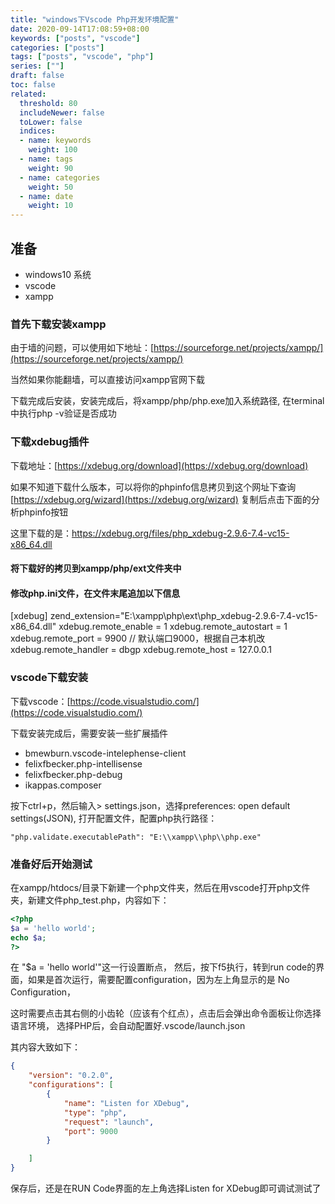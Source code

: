 ```yaml
---
title: "windows下Vscode Php开发环境配置"
date: 2020-09-14T17:08:59+08:00
keywords: ["posts", "vscode"]
categories: ["posts"]
tags: ["posts", "vscode", "php"]
series: [""]
draft: false
toc: false
related:
  threshold: 80
  includeNewer: false
  toLower: false
  indices:
  - name: keywords
    weight: 100
  - name: tags
    weight: 90
  - name: categories
    weight: 50
  - name: date
    weight: 10
---
```


## 准备
- windows10 系统
- vscode
- xampp

### 首先下载安装xampp
由于墙的问题，可以使用如下地址：[https://sourceforge.net/projects/xampp/](https://sourceforge.net/projects/xampp/)

当然如果你能翻墙，可以直接访问xampp官网下载

下载完成后安装，安装完成后，将xampp/php/php.exe加入系统路径,
在terminal中执行php -v验证是否成功

### 下载xdebug插件
下载地址：[https://xdebug.org/download](https://xdebug.org/download)

如果不知道下载什么版本，可以将你的phpinfo信息拷贝到这个网址下查询[https://xdebug.org/wizard](https://xdebug.org/wizard)
复制后点击下面的分析phpinfo按钮

这里下载的是：https://xdebug.org/files/php_xdebug-2.9.6-7.4-vc15-x86_64.dll

#### 将下载好的拷贝到xampp/php/ext文件夹中
#### 修改php.ini文件，在文件末尾追加以下信息
[xdebug]
zend_extension="E:\xampp\php\ext\php_xdebug-2.9.6-7.4-vc15-x86_64.dll"
xdebug.remote_enable = 1
xdebug.remote_autostart = 1
xdebug.remote_port = 9900    //  默认端口9000，根据自己本机改                   
xdebug.remote_handler = dbgp
xdebug.remote_host = 127.0.0.1

### vscode下载安装
下载vscode：[https://code.visualstudio.com/](https://code.visualstudio.com/)

下载安装完成后，需要安装一些扩展插件

- bmewburn.vscode-intelephense-client
- felixfbecker.php-intellisense
- felixfbecker.php-debug
- ikappas.composer

按下ctrl+p，然后输入> settings.json，选择preferences: open default settings(JSON),
打开配置文件，配置php执行路径：
```shell script
"php.validate.executablePath": "E:\\xampp\\php\\php.exe"
```
### 准备好后开始测试
在xampp/htdocs/目录下新建一个php文件夹，然后在用vscode打开php文件夹，新建文件php_test.php，内容如下：
```php
<?php
$a = 'hello world';
echo $a;
?>
```
在 "$a = 'hello world'"这一行设置断点，
然后，按下f5执行，转到run code的界面，如果是首次运行，需要配置configuration，因为左上角显示的是
No Configuration，

这时需要点击其右侧的小齿轮（应该有个红点），点击后会弹出命令面板让你选择语言环境，
选择PHP后，会自动配置好.vscode/launch.json

其内容大致如下：
```json
{
    "version": "0.2.0",
    "configurations": [
        {
            "name": "Listen for XDebug",
            "type": "php",
            "request": "launch",
            "port": 9000
        }

    ]
}
```

保存后，还是在RUN Code界面的左上角选择Listen for XDebug即可调试测试了





